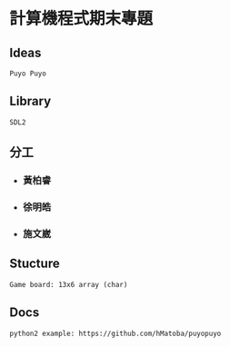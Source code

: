 # 計算機程式期末專題

## Ideas
    Puyo Puyo

## Library

    SDL2

## 分工

* ### 黃柏睿

* ### 徐明皓

* ### 施文崴

## Stucture

    Game board: 13x6 array (char)

## Docs

    python2 example: https://github.com/hMatoba/puyopuyo
